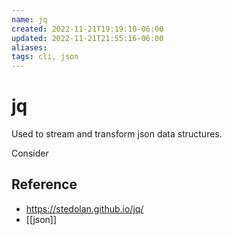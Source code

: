 ```yaml
---
name: jq
created: 2022-11-21T19:19:10-06:00
updated: 2022-11-21T21:55:16-06:00
aliases: 
tags: cli, json
---
```

# jq

Used to stream and transform json data structures.

Consider

## Reference
- https://stedolan.github.io/jq/
- [[json]]